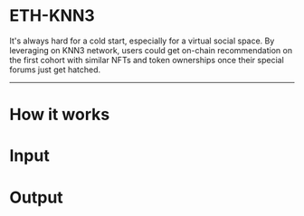 # ETH-KNN3

It's always hard for a cold start, especially for a virtual social space. 
By leveraging on KNN3 network, users could get on-chain recommendation on the first cohort with similar NFTs and token ownerships once their special forums just get hatched.


------
# How it works


# Input



# Output
